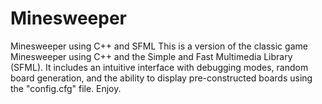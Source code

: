 # Minesweeper
Minesweeper using C++ and SFML
This is a version of the classic game Minesweeper using C++ and the Simple and Fast Multimedia Library (SFML). It includes an intuitive interface with debugging modes, 
random board generation, and the ability to display pre-constructed boards using the "config.cfg" file. Enjoy.
